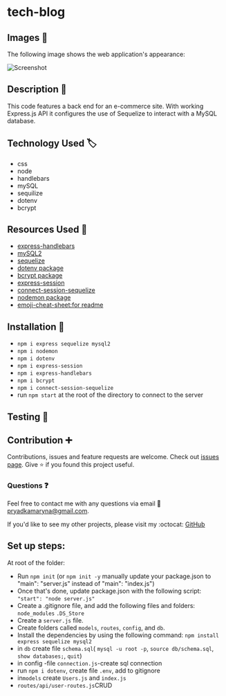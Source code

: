 # tech-blog

## Images :camera_flash:

The following image shows the web application's appearance:

![Screenshot](config/Screenshot1.png)

## Description :page_with_curl:

This code features a back end for an e-commerce site. With working Express.js API it configures the use of Sequelize to interact with a MySQL database.

## Technology Used :label: 

* css
* node
* handlebars
* mySQL
* sequilize
* dotenv
* bcrypt

## Resources Used :wrench: 

* [express-handlebars](https://www.npmjs.com/package/express-handlebars)
* [mySQL2](https://www.npmjs.com/package/mysql2)
* [sequelize](https://www.npmjs.com/package/sequelize) 
* [dotenv package](https://www.npmjs.com/package/dotenv)
* [bcrypt package](https://www.npmjs.com/package/bcrypt)
* [express-session](https://www.npmjs.com/package/express-session)
* [connect-session-sequelize](https://www.npmjs.com/package/connect-session-sequelize)
* [nodemon package](https://www.npmjs.com/package/nodemon)
* [emoji-cheat-sheet:for readme](https://github.com/ikatyang/emoji-cheat-sheet)

## Installation :electric_plug:

* `npm i express sequelize mysql2`
* `npm i nodemon`
* `npm i dotenv`
* `npm i express-session`
* `npm i express-handlebars`
* `npm i bcrypt`
* `npm i connect-session-sequelize`
* run `npm start` at the root of the directory to connect to the server

## Testing :repeat_one:


## Contribution :heavy_plus_sign: 

Contributions, issues and feature requests are welcome. 
Check out [issues page](https://github.com/MarynaPR/tech-blog/issues). 
Give :star: if you found this project useful. 

### Questions :question: 
Feel free to contact me with any questions via email :e-mail: pryadkamaryna@gmail.com. 
  
If you'd like to see my other projects, please visit my :octocat: 
[GitHub](https://github.com/MarynaPR?tab=repositories)


## Set up steps:

At root of the folder:
* Run `npm init` (or `npm init -y`  manually update your package.json to "main": "server.js" instead of "main": "index.js")
* Once that's done, update package.json with the following script:
`"start": "node server.js"`
* Create a .gitignore file, and add the following files and folders:
`node_modules`
`.DS_Store`
* Create a `server.js` file.
* Create folders called `models`, `routes`, `config`, and `db`.
* Install the dependencies by using the following command:
`npm install express sequelize mysql2`
* in `db` create file `schema.sql`( `mysql -u root -p`, `source db/schema.sql`, `show databases;`, `quit`)
* in config -file `connection.js`-create sql connection
* run `npm i dotenv`, create file `.env`, add to gitignore
* in`models` create `Users.js` and `index.js`
* `routes/api/user-routes.js`CRUD